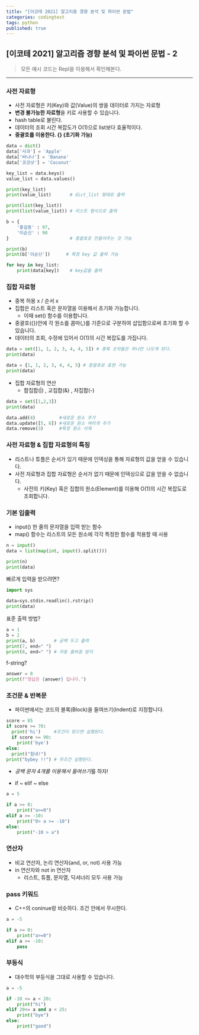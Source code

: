 ```yaml
---
title: "[이코테 2021] 알고리즘 경향 분석 및 파이썬 문법"
categories: codingtest
tags: python
published: true
---
```


## [이코테 2021] 알고리즘 경향 분석 및 파이썬 문법 - 2

> 모든 예시 코드는 Repl을 이용해서 확인해본다.

---

### 사전 자료형

- 사전 자료형은 키(Key)와 값(Value)의 쌍을 데이터로 가지는 자료형
- **변경 불가능한 자료형**을 키로 사용할 수 있습니다.
- hash table로 불린다.
- 데이터의 조회 시간 복잡도가 O(1)으로 list보다 효율적이다.
- **중괄호를 이용한다. {} (초기화 가능)**

```python
data = dict()
data['사과'] = 'Apple'
data['바나나'] = 'Banana'
data['코코넛'] = 'Coconut'

key_list = data.keys()
value_list = data.values()

print(key_list)
print(value_list)       # dict_list 형태로 출력

print(list(key_list))
print(list(value_list)) # 리스트 형식으로 출력

b = {
    '홍길동' : 97,
    '이순신' : 98
}                       # 중괄호로 만들어주는 것 가능

print(b)
print(b['이순신'])      # 특정 key 값 출력 가능

for key in key_list:
    print(data[key])    # key값을 출력
```

### 집합 자료형

- 중복 허용 x / 순서 x
- 집합은 리스트 혹은 문자열을 이용해서 초기화 가능합니다.
  - 이때 set() 함수를 이용합니다.
- 중괄호({})안에 각 원소를 콤마(,)를 기준으로 구분하여 삽입함으로써 초기화 할 수 있습니다.
- 데이터의 조회, 수정에 있어서 O(1)의 시간 복잡도를 가집니다.

```python
data = set([1, 1, 2, 3, 4, 4, 5]) # 중복 숫자들은 하나만 나오게 된다.
print(data)

data = {1, 1, 2, 3, 4, 4, 5} # 중괄호로 표현 가능
print(data)
```

- 집합 자료형의 연산
  - 합집합(|) , 교집합(&) , 차집합(-)

```python
data = set([1,2,3])
print(data)

data.add(4)         #새로운 원소 추가
data.update([5, 6]) #새로운 원소 여러개 추가
data.remove(3)      #특정 원소 삭제
```

### 사전 자료형 & 집합 자료형의 특징

- 리스트나 튜플은 순서가 있기 때문에 인덱싱을 통해 자료형의 값을 얻을 수 있습니다.
- 사전 자료형과 집합 자료형은 순서가 없기 때문에 인덱싱으로 값을 얻을 수 없습니다.
  - 사전의 키(Key) 혹은 집합의 원소(Element)를 이용해 O(1)의 시간 복잡도로 조회합니다.

### 기본 입출력

- input() 한 줄의 문자열을 입력 받는 함수
- map() 함수는 리스트의 모든 원소에 각각 특정한 함수를 적용할 때 사용

```python
n = input()
data = list(map(int, input().split()))

print(n)
print(data)
```

빠르게 입력을 받으려면?

```python
import sys

data=sys.stdin.readlin().rstrip()
print(data)
```

표준 출력 방법?

```python
a = 1
b = 2
print(a, b)       # 공백 두고 출력
print(7, end=" ")
print(8, end=" ") # 자동 줄바꿈 방지
```

f-string?

```python
answer = 8
print(f"정답은 {answer} 입니다.")
```

### 조건문 & 반복문

- 파이썬에서는 코드의 블록(Block)을 들여쓰기(Indent)로 지정합니다.

```python
score = 85
if score >= 70:
  print('hi')     #조건이 맞으면 실행된다.
  if score >= 90:
    print('bye')
else:
  print("힘내!")
print("bybey !!") # 무조건 실행된다.
```

- *공백 문자 4개를 이용해서 들여쓰기*를 하자!

- if ~ elif ~ else

```python
a = 5

if a >= 0:
    print("a>=0")
elif a >= -10:
    print("0> a >= -10")
else:
    print("-10 > a")
```

### 연산자

- 비교 연산자, 논리 연산자(and, or, not) 사용 가능
- in 연산자와 not in 연산자
  - 리스트, 튜플, 문자열, 딕셔너리 모두 사용 가능

### pass 키워드

- C++의 coninue랑 비슷하다. 조건 안에서 무시한다.

```python
a = -5

if a >= 0:
    print("a>=0")
elif a >= -10:
    pass
```

### 부등식

- 대수학의 부등식을 그대로 사용할 수 있습니다.

```python
a = -5

if -10 <= a < 20:
    print("hi")
elif 20<= a and a < 25:
    print("bye")
else:
    print("good")
```
